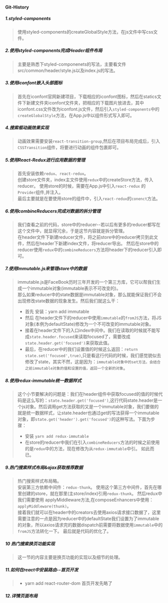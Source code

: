 #### Git-History

##### 1.styled-components
> 使用styled-components的createGlobalStyle方法，在js文件中写css文件。

##### 2.使用styled-components完成Header组件布局
> 主要是熟悉下styled-componenets的写法，主要看文件src/common/header/style.js以及index.js的写法。  

##### 3.使用iconfont嵌入头部图标
> 首先在iconfont官网新建项目，下载相应的iconfont图标，然后在statics文件下新建文件夹iconfont文件夹，把相应的下载图片放进去，其中iconfont.css文件改为iconfont.js文件，然后引入`styled-components`中的`createGlobalStyle`方法，在App.js中以组件形式写入即可。

##### 4.搜索框动画效果实现
> 动画效果需要安装`react-transition-group`,然后在项目布局完成后，引入`CSSTransition`组件，将要进行动画的组件包裹即可。

##### 5.使用React-Redux进行应用数据的管理
> 首先安装依赖`redux`、`react-redux`。  
> 创建store文件夹，index主文件使用`redux`中的createStore方法，传入reducer。 
> 使用store的时候，需要在App.js中引入`react-redux` 的`Provider`组件,并注入。  
> 最后主要就是在要使用store的组件中，引入`react-redux`的`conenct`方法。 

##### 6.使用combineReducers完成对数据的拆分管理
> 我们查看之前的代码，store中的reducer--若以后有更多的reducer都写在这个文件中，就显得冗余，于是这节内容就是拆分管理。   
> 在header文件下新建reducer文件，将之前store中的reducer拷贝到此文件，然后在header下新建index文件，将reducer导出。 
> 然后在store中的reducer使用`redux`中的`combineReducers`方法将header下的reducer引入即可。

##### 7.使用Immutable.js来管理store中的数据
> immutable.js是FaceBook历时三年开发的一个第三方库，它可以帮我们生成一个immutable对象(immutable表示不可改变的)。  
> 那么如果reducer中的state数据是immutable对象，那么就能保证我们不会出现修改state数据的现象发生。然后我们就这么干：   
> + 首先 安装：yarn add immutable 
> + 然后 在header文件下的reducer中使用`immutable`的`fromJS`方法，将JS对象(本例为defaultState)修改为一个不可改变的immutable对象。 
> + 接着在header文件下的入口index中间中。我们在读取的时候就不能写成`state.header.focused`来读取focused了，需要改成`state.header.get('focused')`来获取此值。 
> + 最后，在reducer中的我们设置值的时候这么返回：`return state.set('focused',true)`,只是看这行代码的时候，我们感觉貌似去修改了state，其实不然，这是因为：`immutable对象中的set方法，会结合之前immutable对象的值和设置的值，返回一个全新的对象`。

##### 8.使用redux-immutable统一数据样式
> 这个小节要解决的问题是：我们在header组件中获取focused的值的时候代码是这么写的：`state.header.get('focused')`,这行代码state.header是一个js对象。然后调用get方法获取的又是一个immutable对象，我们要做的就是统一数据样式，让state.header也通过get的写法获得一个immutable对象，即`state.get('header').get('focused')`的这种写法。下面为步骤： 
> + 安装  ` yarn add redux-immutable `  
> + 在store的reducer中我们在引入`combineReducers`方法的时候之前使用的是`redux`中的方法，现在修改为从`redux-immutable`中引。 
> 如此而已。

##### 9.热门搜索样式布局&ajax获取推荐数据
> 热门搜索样式布局略。  
> 安装第三方依赖中间件：`redux-thunk`。 
> 使用这个第三方中间件，首先在哪里创建的store，就在那里(主store/index)引用`redux-thunk`。 
> 然后redux中我们需要使用 applyMiddleware方法,在composeEnhancers中使用：`applyMiddleware(thunk)`。  
> 接着我们就可以在header中的creators去使用axios请求接口数据了，这里需要注意的一点是因为reducer中的defaultState我们设置为了immutable的对象，所以axios请求完的数据dispatch前需要将数据使用`immutable`中的`fromJS`方法转化一下。 
> 最后就是代码的优化了。

##### 10 热门搜索换页功能实现
> 这一节的内容主要是换页功能的实现以及细节的处理。

##### 11.如何在react中安装路由--首页开发
> + yarn add react-router-dom 
> 首页开发先略了

##### 12.详情页面布局
> 
